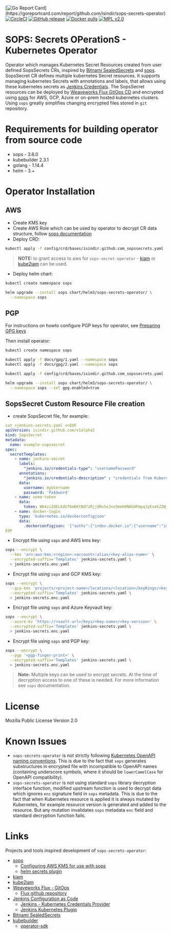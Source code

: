 [![Go Report Card](https://goreportcard.com/badge/github.com/isindir/sops-secrets-operator?)](https://goreportcard.com/report/github.com/isindir/sops-secrets-operator)
[![CircleCI](https://circleci.com/gh/isindir/sops-secrets-operator.svg?style=svg)](https://circleci.com/gh/isindir/sops-secrets-operator)
[![GitHub release](https://img.shields.io/github/tag/isindir/sops-secrets-operator.svg)](https://github.com/isindir/sops-secrets-operator/releases)
[![Docker pulls](https://img.shields.io/docker/pulls/isindir/sops-secrets-operator.svg)](https://hub.docker.com/r/isindir/sops-secrets-operator)
[![MPL v2.0](http://img.shields.io/github/license/isindir/sops-secrets-operator.svg)](LICENSE)

# SOPS: Secrets OPerationS - Kubernetes Operator

Operator which manages Kubernetes Secret Resources created from user defined SopsSecrets
CRs, inspired by [Bitnami SealedSecrets](https://github.com/bitnami-labs/sealed-secrets) and
[sops](https://github.com/mozilla/sops). SopsSecret CR defines multiple
kubernetes Secret resources. It supports managing kubernetes Secrets with
annotations and labels, that allows using these kubernetes secrets as [Jenkins Credentials](https://jenkinsci.github.io/kubernetes-credentials-provider-plugin/).
The SopsSecret resources can be deployed by [Weaveworks Flux GitOps CD](https://www.weave.works/blog/managing-helm-releases-the-gitops-way) and
encrypted using [sops](https://github.com/mozilla/sops) for AWS, GCP, Azure or
on-prem hosted kubernetes clusters. Using `sops` greatly simplifies changing
encrypted files stored in `git` repository.

# Requirements for building operator from source code

* sops - 3.6.0
* kubebuilder 2.3.1
* golang - 1.14.4
* helm - 3.+

# Operator Installation

## AWS

* Create KMS key
* Create AWS Role which can be used by operator to decrypt CR data structure,
  follow [sops documentation](https://github.com/mozilla/sops#26assuming-roles-and-using-kms-in-various-aws-accounts)
* Deploy CRD:

```bash
kubectl apply -f config/crd/bases/isindir.github.com_sopssecrets.yaml
```
> **NOTE:** to grant access to aws for `sops-secret-operator` -
> [kiam](https://github.com/uswitch/kiam) or [kube2iam](https://github.com/jtblin/kube2iam) can be used.

* Deploy helm chart:

```bash
kubectl create namespace sops

helm upgrade --install sops chart/helm3/sops-secrets-operator/ \
  --namespace sops
```

## PGP

For instructions on howto configure PGP keys for operator, see [Preparing GPG keys](docs/gpg/README.md)

Then install operator:

```bash
kubectl create namespace sops

kubectl apply -f docs/gpg/1.yaml --namespace sops
kubectl apply -f docs/gpg/2.yaml --namespace sops

kubectl apply -f config/crd/bases/isindir.github.com_sopssecrets.yaml

helm upgrade --install sops chart/helm3/sops-secrets-operator/ \
  --namespace sops --set gpg.enabled=true
```

## SopsSecret Custom Resource File creation

* create SopsSecret file, for example:

```yaml
cat >jenkins-secrets.yaml <<EOF
apiVersion: isindir.github.com/v1alpha2
kind: SopsSecret
metadata:
  name: example-sopssecret
spec:
  secretTemplates:
    - name: jenkins-secret
      labels:
        "jenkins.io/credentials-type": "usernamePassword"
      annotations:
        "jenkins.io/credentials-description" : "credentials from Kubernetes"
      data:
        username: myUsername
        password: 'Pa$$word'
    - name: some-token
      data:
        token: Wb4ziZdELkdUf6m6KtNd7iRjjQRvSeJno5meH4NAGHFmpqJyEsekZ2WjX232s4Gj
    - name: docker-login
      type: 'kubernetes.io/dockerconfigjson'
      data:
        .dockerconfigjson: '{"auths":{"index.docker.io":{"username":"imyuser","password":"mypass","email":"myuser@abc.com","auth":"aW15dXNlcjpteXBhc3M="}}}'
EOF
```

* Encrypt file using `sops` and AWS kms key:

```bash
sops --encrypt \
  --kms 'arn:aws:kms:<region>:<account>:alias/<key-alias-name>' \
  --encrypted-suffix='Templates' jenkins-secrets.yaml \
  > jenkins-secrets.enc.yaml
```

* Encrypt file using `sops` and GCP KMS key:

```bash
sops --encrypt \
  --gcp-kms 'projects/<project-name>/locations/<location>/keyRings/<keyring-name>/cryptoKeys/<key-name>' \
  --encrypted-suffix='Templates' jenkins-secrets.yaml \
  > jenkins-secrets.enc.yaml
```

* Encrypt file using `sops` and Azure Keyvault key:

```bash
sops --encrypt \
  --azure-kv 'https://<vault-url>/keys/<key-name>/<key-version>' \
  --encrypted-suffix='Templates' jenkins-secrets.yaml \
  > jenkins-secrets.enc.yaml
```

* Encrypt file using `sops` and PGP key:

```bash
sops --encrypt \
  --pgp '<pgp-finger-print>' \
  --encrypted-suffix='Templates' jenkins-secrets.yaml \
  > jenkins-secrets.enc.yaml
```

> **Note:** Multiple keys can be used to encrypt secrets. At the time of decryption
> access to one of these is needed. For more information see `sops`
> documentation.

# License

Mozilla Public License Version 2.0

# Known Issues

* `sops-secrets-operator` is not strictly following
  [Kubernetes OpenAPI naming conventions](https://github.com/kubernetes/community/blob/master/contributors/devel/sig-architecture/api-conventions.md#naming-conventions).
  This is due to the fact that `sops` generates substructures in encrypted file
  with incompatible to OpenAPI names (containing underscore symbols, where it
  should be `lowerCamelCase` for OpenAPI compatibility).
* `sops-secrets-operator` is not using standard `sops` library decryption
  interface function, modified upstream function is used to decrypt data which
  ignores `enc` signature field in `sops` metadata. This is due to the fact that
  when Kubernetes resource is applied it is always mutated by Kubernetes, for
  example resource version is generated and added to the resource. But any
  mutation invalidates `sops` metadata `enc` field and standard decryption
  function fails.

# Links

Projects and tools inspired development of `sops-secrets-operator`:

* [sops](https://github.com/mozilla/sops)
  * [Configuring AWS KMS for use with sops](https://github.com/mozilla/sops#26assuming-roles-and-using-kms-in-various-aws-accounts)
  * [helm secrets plugin](https://github.com/futuresimple/helm-secrets)
* [kiam](https://github.com/uswitch/kiam)
* [kube2iam](https://github.com/jtblin/kube2iam)
* [Weaveworks Flux - GitOps](https://www.weave.works/blog/managing-helm-releases-the-gitops-way)
  * [Flux github repository](https://github.com/weaveworks/flux)
* [Jenkins Configuration as Code](https://jenkins.io/projects/jcasc/)
  * [Jenkins - Kubernetes Credentials Provider](https://jenkinsci.github.io/kubernetes-credentials-provider-plugin/)
  * [Jenkins Kubernetes Plugin](https://github.com/jenkinsci/kubernetes-plugin)
* [Bitnami SealedSecrets](https://github.com/bitnami-labs/sealed-secrets)
* [kubebuilder](https://github.com/kubernetes-sigs/kubebuilder)
  * [operator-sdk](https://github.com/operator-framework/operator-sdk)
